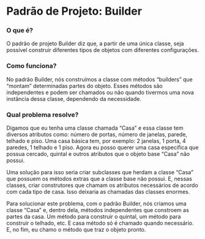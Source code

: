 # Padrão de Projeto: Builder

### O que é?

O padrão de projeto Builder diz que, a partir de uma única classe, seja possível construir diferentes tipos de objetos com diferentes configurações.

### Como funciona?

No padrão Builder, nós construímos a classe com métodos “builders” que “montam” determinadas partes do objeto. Esses métodos são independentes e podem ser chamados ou não quando tivermos uma nova instância dessa classe, dependendo da necessidade.

### Qual problema resolve?

Digamos que eu tenha uma classe chamada “Casa” e essa classe tem diversos atributos como: número de portas, número de janelas, parede, telhado e piso. Uma casa básica tem, por exemplo: 2 janelas, 1 porta, 4 paredes, 1 telhado e 1 piso. Agora eu posso querer uma casa específica que possua cercado, quintal e outros atributos que o objeto base “Casa” não possui.

Uma solução para isso seria criar subclasses que herdam a classe “Casa” que possuem os métodos extras que a classe base não possui. E, nessas classes, criar construtores que chamam os atributos necessários de acordo com cada tipo de casa. Isso deixaria as chamadas das classes enormes.

Para solucionar este problema, com o padrão Builder, nós criamos uma classe “Casa” e, dentro dela, métodos independentes que constroem as partes da casa. Um método para construir o quintal, um método para construir o telhado, etc. E casa método só é chamado quando necessário. E, no fim, eu chamo o método que traz o objeto pronto.
